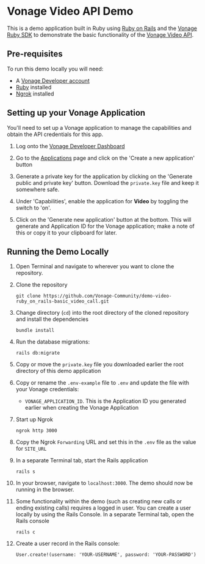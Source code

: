# Vonage Video API Demo

This is a demo application built in Ruby using [Ruby on Rails](https://rubyonrails.org/) and the [Vonage Ruby SDK](https://github.com/Vonage/vonage-ruby-sdk) to demonstrate the basic functionality of the [Vonage Video API](https://developer.vonage.com/en/video/overview).

## Pre-requisites

To run this demo locally you will need:

- A [Vonage Developer account](https://developer.vonage.com/sign-up)
- [Ruby](https://www.ruby-lang.org/en/) installed
- [Ngrok](https://ngrok.com/) installed

## Setting up your Vonage Application

You'll need to set up a Vonage application to manage the capabilities and obtain the API credentials for this app.

1. Log onto the [Vonage Developer Dashboard](https://dashboard.nexmo.com/)

2. Go to the [Applications](https://dashboard.nexmo.com/applications) page and click on the  'Create a new application' button

3. Generate a private key for the application by clicking on the 'Generate public and private key' button. Download the `private.key` file and keep it somewhere safe.

4. Under 'Capabilities', enable the application for **Video** by toggling the switch to 'on'.

5. Click on the 'Generate new application' button at the bottom. This will generate and Application ID for the Vonage application; make a note of this or copy it to your clipboard for later.

## Running the Demo Locally

1. Open Terminal and navigate to wherever you want to clone the repository.

2. Clone the repository
    ```
    git clone https://github.com/Vonage-Community/demo-video-ruby_on_rails-basic_video_call.git
    ```

3. Change directory (`cd`) into the root directory of the cloned repository and install the dependencies
    ```
    bundle install
    ```

4. Run the database migrations:
    ```
    rails db:migrate
    ```

5. Copy or move the `private.key` file you downloaded earlier the root directory of this demo application

6. Copy or rename the `.env-example` file to `.env` and update the file with your Vonage credentials:
    - `VONAGE_APPLICATION_ID`. This is the Application ID you generated earlier when creating the Vonage Application

7. Start up Ngrok
    ```
    ngrok http 3000
    ```

8. Copy the Ngrok `Forwarding` URL and set this in the `.env` file as the value for `SITE_URL`

9. In a separate Terminal tab, start the Rails application
    ```
    rails s
    ```

10. In your browser, navigate to `localhost:3000`. The demo should now be running in the browser.

11. Some functionality within the demo (such as creating new calls or ending existing calls) requires a logged in user. You can create a user locally by using the Rails Console. In a separate Terminal tab, open the Rails console
    ```
    rails c
    ```

12. Create a user record in the Rails console:
    ```
    User.create!(username: 'YOUR-USERNAME', password: 'YOUR-PASSWORD')
    ```
